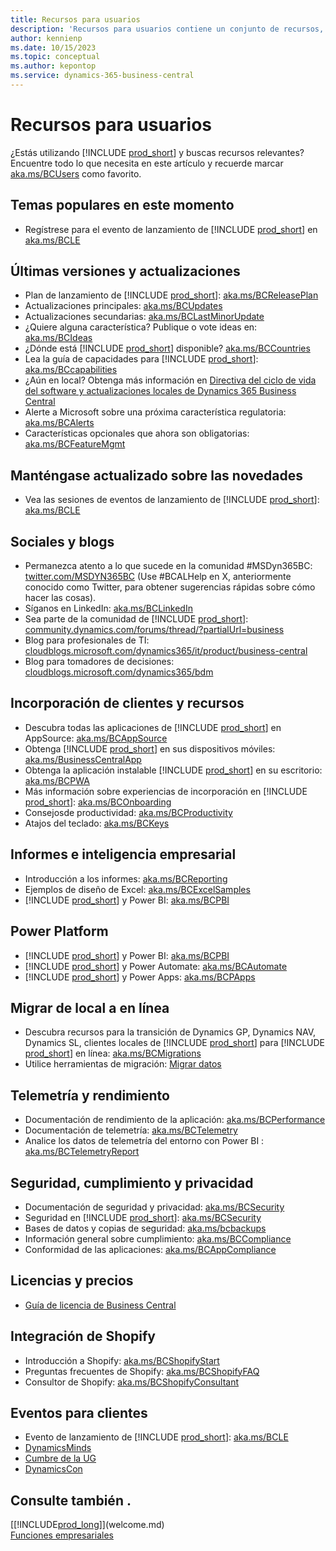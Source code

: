 ```yaml
---
title: Recursos para usuarios
description: 'Recursos para usuarios contiene un conjunto de recursos, servicios y herramientas para utilizar Microsoft Dynamics 365 Business Central.'
author: kennienp
ms.date: 10/15/2023
ms.topic: conceptual
ms.author: kepontop
ms.service: dynamics-365-business-central
---
```


# <a name="resources-for-users"></a>Recursos para usuarios

¿Estás utilizando [!INCLUDE [prod_short](includes/prod_short.md)] y buscas recursos relevantes? Encuentre todo lo que necesita en este artículo y recuerde marcar [aka.ms/BCUsers](https://aka.ms/BCUsers) como favorito.

## <a name="hot-topics-right-now"></a>Temas populares en este momento

- Regístrese para el evento de lanzamiento de [!INCLUDE [prod_short](includes/prod_short.md)] en [aka.ms/BCLE](https://aka.ms/BCLE)

## <a name="latest-release-and-updates"></a>Últimas versiones y actualizaciones

- Plan de lanzamiento de [!INCLUDE [prod_short](includes/prod_short.md)]: [aka.ms/BCReleasePlan](https://aka.ms/BCReleasePlan) 
- Actualizaciones principales: [aka.ms/BCUpdates](https://aka.ms/BCUpdates)
- Actualizaciones secundarias: [aka.ms/BCLastMinorUpdate](https://aka.ms/BCLastMinorUpdate) 
- ¿Quiere alguna característica? Publique o vote ideas en: [aka.ms/BCIdeas](https://aka.ms/BCIdeas) 
- ¿Dónde está [!INCLUDE [prod_short](includes/prod_short.md)] disponible? [aka.ms/BCCountries](https://aka.ms/BCCountries)
- Lea la guía de capacidades para [!INCLUDE [prod_short](includes/prod_short.md)]: [aka.ms/BCcapabilities](https://aka.ms/BCcapabilities)
- ¿Aún en local? Obtenga más información en [Directiva del ciclo de vida del software y actualizaciones locales de Dynamics 365 Business Central](/dynamics365/business-central/dev-itpro/terms/lifecycle-policy-on-premises)
- Alerte a Microsoft sobre una próxima característica regulatoria: [aka.ms/BCAlerts](https://aka.ms/BCAlerts)
- Características opcionales que ahora son obligatorias: [aka.ms/BCFeatureMgmt](https://aka.ms/BCFeatureMgmt)

## <a name="stay-up-to-date-on-whats-new"></a>Manténgase actualizado sobre las novedades

- Vea las sesiones de eventos de lanzamiento de [!INCLUDE [prod_short](includes/prod_short.md)]: [aka.ms/BCLE](https://aka.ms/BCLE) 

## <a name="social-and-blogs"></a>Sociales y blogs

- Permanezca atento a lo que sucede en la comunidad #MSDyn365BC: [twitter.com/MSDYN365BC](https://twitter.com/MSDYN365BC) (Use #BCALHelp en X, anteriormente conocido como Twitter, para obtener sugerencias rápidas sobre cómo hacer las cosas). 
- Síganos en LinkedIn: [aka.ms/BCLinkedIn](https://aka.ms/BCLinkedIn)
- Sea parte de la comunidad de [!INCLUDE [prod_short](includes/prod_short.md)]: [community.dynamics.com/forums/thread/?partialUrl=business](https://community.dynamics.com/forums/thread/?partialUrl=business) 
- Blog para profesionales de TI: [cloudblogs.microsoft.com/dynamics365/it/product/business-central](https://cloudblogs.microsoft.com/dynamics365/it/product/business-central/)
- Blog para tomadores de decisiones: [cloudblogs.microsoft.com/dynamics365/bdm](https://cloudblogs.microsoft.com/dynamics365/bdm)

## <a name="customer-onboarding-and-resources"></a>Incorporación de clientes y recursos

- Descubra todas las aplicaciones de [!INCLUDE [prod_short](includes/prod_short.md)] en AppSource: [aka.ms/BCAppSource](https://appsource.microsoft.com/marketplace/apps?page=1&product=dynamics-365-business-central)
- Obtenga [!INCLUDE [prod_short](includes/prod_short.md)] en sus dispositivos móviles: [aka.ms/BusinessCentralApp](https://aka.ms/BusinessCentralApp)
- Obtenga la aplicación instalable [!INCLUDE [prod_short](includes/prod_short.md)] en su escritorio: [aka.ms/BCPWA](https://aka.ms/BCPWA)
- Más información sobre experiencias de incorporación en [!INCLUDE [prod_short](includes/prod_short.md)]: [aka.ms/BCOnboarding](https://aka.ms/bconboarding)
- Consejosde productividad: [aka.ms/BCProductivity](https://aka.ms/BCProductivity) 
- Atajos del teclado: [aka.ms/BCKeys](https://aka.ms/BCKeys)

## <a name="reporting-and-business-intelligence"></a>Informes e inteligencia empresarial

- Introducción a los informes: [aka.ms/BCReporting](https://aka.ms/BCReporting)
- Ejemplos de diseño de Excel: [aka.ms/BCExcelSamples](https://aka.ms/BCExcelSamples)
- [!INCLUDE [prod_short](includes/prod_short.md)] y Power BI: [aka.ms/BCPBI](https://aka.ms/BCPBI)

## <a name="power-platform"></a>Power Platform

- [!INCLUDE [prod_short](includes/prod_short.md)] y Power BI: [aka.ms/BCPBI](https://aka.ms/BCPBI)
- [!INCLUDE [prod_short](includes/prod_short.md)] y Power Automate: [aka.ms/BCAutomate](https://aka.ms/BCAutomate) 
- [!INCLUDE [prod_short](includes/prod_short.md)] y Power Apps: [aka.ms/BCPApps](https://aka.ms/BCPApps)

## <a name="migrating-from-on-premises-to-online"></a>Migrar de local a en línea

- Descubra recursos para la transición de Dynamics GP, Dynamics NAV, Dynamics SL, clientes locales de [!INCLUDE [prod_short](includes/prod_short.md)] para [!INCLUDE [prod_short](includes/prod_short.md)] en línea: [aka.ms/BCMigrations](https://aka.ms/BCMigrations)  
- Utilice herramientas de migración: [Migrar datos](/dynamics365/business-central/dev-itpro/administration/migrate-data) 

## <a name="telemetry-and-performance"></a>Telemetría y rendimiento

- Documentación de rendimiento de la aplicación: [aka.ms/BCPerformance](https://aka.ms/BCPerformance)
- Documentación de telemetría: [aka.ms/BCTelemetry](https://aka.ms/BCTelemetry) 
- Analice los datos de telemetría del entorno con Power BI : [aka.ms/BCTelemetryReport](https://aka.ms/BCTelemetryReport) 

## <a name="security-privacy-and-compliance"></a>Seguridad, cumplimiento y privacidad

- Documentación de seguridad y privacidad: [aka.ms/BCSecurity](https://aka.ms/BCSecurity) 
- Seguridad en [!INCLUDE [prod_short](includes/prod_short.md)]: [aka.ms/BCSecurity](https://aka.ms/BCSecurity)
- Bases de datos y copias de seguridad: [aka.ms/bcbackups](https://aka.ms/BCBackups)
- Información general sobre cumplimiento: [aka.ms/BCCompliance](https://aka.ms/BCCompliance)
- Conformidad de las aplicaciones: [aka.ms/BCAppCompliance](https://aka.ms/BCAppCompliance)

## <a name="licensing-and-pricing"></a>Licencias y precios

- [Guía de licencia de Business Central](https://go.microsoft.com/fwlink/?LinkId=866544&clcid=0x409)

## <a name="shopify-integration"></a>Integración de Shopify

- Introducción a Shopify: [aka.ms/BCShopifyStart](https://aka.ms/BCShopifyStart)
- Preguntas frecuentes de Shopify: [aka.ms/BCShopifyFAQ](https://aka.ms/BCShopifyFAQ)
- Consultor de Shopify: [aka.ms/BCShopifyConsultant](https://aka.ms/BCShopifyConsultant)

## <a name="events-for-customers"></a>Eventos para clientes

- Evento de lanzamiento de [!INCLUDE [prod_short](includes/prod_short.md)]: [aka.ms/BCLE](https://aka.ms/BCLE)
- [DynamicsMinds](https://www.dynamicsminds.com/)
- [Cumbre de la UG](https://www.summitna.com/)
- [DynamicsCon](https://dynamicscon.com/)

## <a name="see-also"></a>Consulte también .

[[!INCLUDE[prod_long](includes/prod_long.md)]](welcome.md)  
[Funciones empresariales](across-business-functionality.md)  

